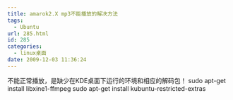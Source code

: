 ```yaml
---
title: amarok2.X mp3不能播放的解决方法
tags:
  - Ubuntu
url: 285.html
id: 285
categories:
  - linux桌面
date: 2009-12-03 11:36:24
---
```


不能正常播放，是缺少在KDE桌面下运行的环境和相应的解码包！ sudo apt-get install libxine1-ffmpeg sudo apt-get install kubuntu-restricted-extras